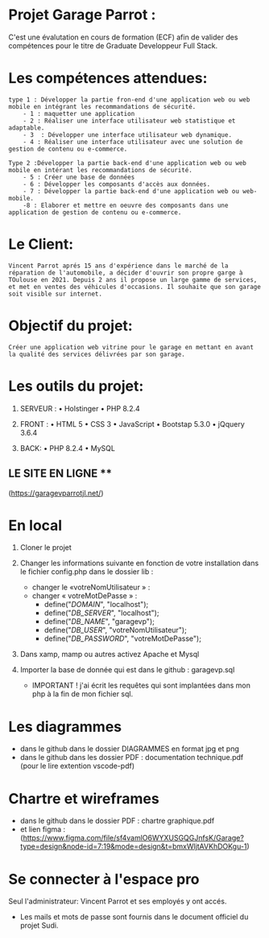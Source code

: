 # Projet Garage Parrot : 

C'est une évalutation en cours de formation (ECF) afin de valider des compétences pour le titre de Graduate Developpeur Full Stack.

# Les compétences attendues:
    type 1 : Développer la partie fron-end d'une application web ou web mobile en intégrant les recommandations de sécurité.
        - 1 : maquetter une application
        - 2 : Réaliser une interface utilisateur web statistique et adaptable.
        - 3  : Développer une interface utilisateur web dynamique.
        - 4 : Réaliser une interface utilisateur avec une solution de gestion de contenu ou e-commerce.
    
    Type 2 :Développer la partie back-end d'une application web ou web mobile en intérant les recommandations de sécurité.
        - 5 : Créer une base de données
        - 6 : Développer les composants d'accès aux données.
        - 7 : Développer la partie back-end d'une application web ou web-mobile.
        -8 : Elaborer et mettre en oeuvre des composants dans une application de gestion de contenu ou e-commerce.


# Le Client:
    Vincent Parrot aprés 15 ans d'expérience dans le marché de la  réparation de l'automobile, a décider d'ouvrir son propre garge à TOulouse en 2021. Depuis 2 ans il propose un large gamme de services, et met en ventes des véhicules d'occasions. Il souhaite que son garage soit visible sur internet.

# Objectif du projet:
    Créer une application web vitrine pour le garage en mettant en avant la qualité des services délivrées par son garage.

# Les outils du projet:
1. SERVEUR :
    • Holstinger
    • PHP 8.2.4

2. FRONT :
    • HTML 5
    • CSS 3
    • JavaScript
    • Bootstap 5.3.0
    • jQquery 3.6.4

3. BACK:
    • PHP 8.2.4
    • MySQL


## LE SITE EN LIGNE **
   (https://garagevparrotjl.net/)

# En local
1. Cloner le projet
2. Changer les informations suivante en fonction de votre installation dans le fichier config.php dans le dossier lib :
    - changer le «votreNomUtilisateur » :
    - changer « votreMotDePasse » : 
        * define("_DOMAIN_", "localhost");
        * define("_DB_SERVER_", "localhost");
        * define("_DB_NAME_", "garagevp");
        * define("_DB_USER_", "votreNomUtilisateur");
        * define("_DB_PASSWORD_", "votreMotDePasse");

3. Dans xamp, mamp ou autres activez Apache et Mysql
4. Importer la base de donnée qui est dans le github : garagevp.sql
   * IMPORTANT ! j'ai écrit les requêtes qui sont implantées dans mon php à la fin de mon fichier sql.

# Les diagrammes
* dans le github dans le dossier DIAGRAMMES en format jpg et png
* dans le  github dans les dossier PDF : documentation technique.pdf (pour le lire extention vscode-pdf)

# Chartre et wireframes
* dans le github dans le dossier PDF : chartre graphique.pdf
* et lien figma : (https://www.figma.com/file/sf4vamlO6WYXUSGQGJnfsK/Garage?type=design&node-id=7:19&mode=design&t=bmxWljtAVKhDOKgu-1)

# Se connecter à l'espace pro
Seul l'administrateur: Vincent Parrot et ses employés y ont accés.
* Les mails et mots de passe sont fournis dans le document officiel du projet Sudi.
